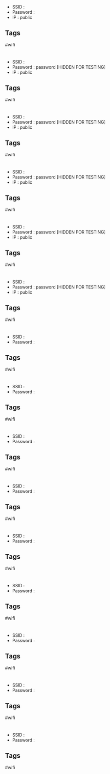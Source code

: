 # 
- SSID : 
- Password : 
- IP : public 

## Tags
#wifi
# 
- SSID : 
- Password : password [HIDDEN FOR TESTING]
- IP : public 

## Tags
#wifi
# 
- SSID : 
- Password : password [HIDDEN FOR TESTING]
- IP : public 

## Tags
#wifi
# 
- SSID : 
- Password : password [HIDDEN FOR TESTING]
- IP : public 

## Tags
#wifi
# 
- SSID : 
- Password : password [HIDDEN FOR TESTING]
- IP : public 

## Tags
#wifi
# 
- SSID : 
- Password : password [HIDDEN FOR TESTING]
- IP : public 

## Tags
#wifi
# 
- SSID : 
- Password : 

## Tags
#wifi
# 
- SSID : 
- Password : 

## Tags
#wifi
# 
- SSID : 
- Password : 

## Tags
#wifi
# 
- SSID : 
- Password : 

## Tags
#wifi
# 
- SSID : 
- Password : 

## Tags
#wifi
# 
- SSID : 
- Password : 

## Tags
#wifi
# 
- SSID : 
- Password : 

## Tags
#wifi
# 
- SSID : 
- Password : 

## Tags
#wifi
# 
- SSID : 
- Password : 

## Tags
#wifi
